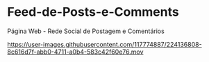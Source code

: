 # Feed-de-Posts-e-Comments


Página Web - Rede Social de Postagem e Comentários



https://user-images.githubusercontent.com/117774887/224136808-8c616d7f-abb0-4711-a0b4-583c42f60e76.mov

